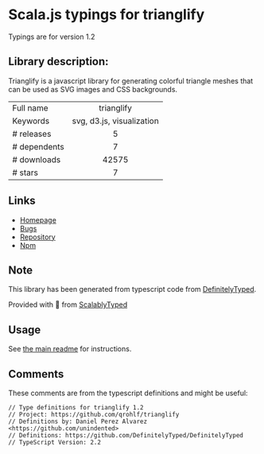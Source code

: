 
# Scala.js typings for trianglify

Typings are for version 1.2

## Library description:
Trianglify is a javascript library for generating colorful triangle meshes that can be used as SVG images and CSS backgrounds.

|                    |                 |
| ------------------ | :-------------: |
| Full name          | trianglify |
| Keywords           | svg, d3.js, visualization |
| # releases         | 5 |
| # dependents       | 7 |
| # downloads        | 42575 |
| # stars            | 7 |

## Links
- [Homepage](https://github.com/qrohlf/trianglify)
- [Bugs](https://github.com/qrohlf/trianglify/issues)
- [Repository](https://github.com/qrohlf/trianglify)
- [Npm](https://www.npmjs.com/package/trianglify)
    


## Note
This library has been generated from typescript code from [DefinitelyTyped](https://definitelytyped.org).

Provided with :purple_heart: from [ScalablyTyped](https://github.com/oyvindberg/ScalablyTyped)

## Usage
See [the main readme](../../readme.md) for instructions.

## Comments

These comments are from the typescript definitions and might be useful:
```
// Type definitions for trianglify 1.2
// Project: https://github.com/qrohlf/trianglify
// Definitions by: Daniel Perez Alvarez <https://github.com/unindented>
// Definitions: https://github.com/DefinitelyTyped/DefinitelyTyped
// TypeScript Version: 2.2

```

